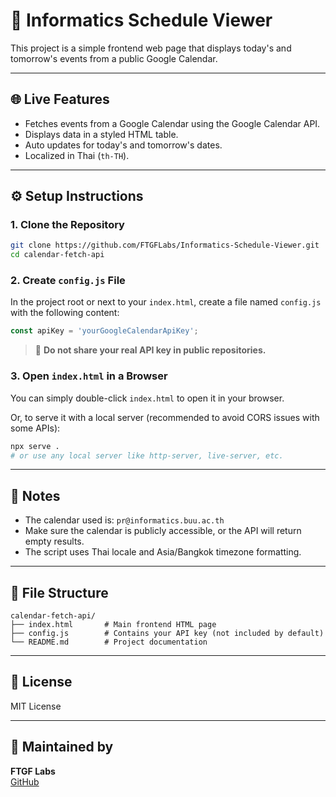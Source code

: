 # 📅 Informatics Schedule Viewer

This project is a simple frontend web page that displays today's and tomorrow's events from a public Google Calendar.

---

## 🌐 Live Features

- Fetches events from a Google Calendar using the Google Calendar API.
- Displays data in a styled HTML table.
- Auto updates for today's and tomorrow's dates.
- Localized in Thai (`th-TH`).

---

## ⚙️ Setup Instructions

### 1. Clone the Repository

```bash
git clone https://github.com/FTGFLabs/Informatics-Schedule-Viewer.git
cd calendar-fetch-api
```

### 2. Create `config.js` File

In the project root or next to your `index.html`, create a file named `config.js` with the following content:

```js
const apiKey = 'yourGoogleCalendarApiKey';
```

> 🛑 **Do not share your real API key in public repositories.**

### 3. Open `index.html` in a Browser

You can simply double-click `index.html` to open it in your browser.

Or, to serve it with a local server (recommended to avoid CORS issues with some APIs):

```bash
npx serve .
# or use any local server like http-server, live-server, etc.
```

---

## 📝 Notes

- The calendar used is: `pr@informatics.buu.ac.th`
- Make sure the calendar is publicly accessible, or the API will return empty results.
- The script uses Thai locale and Asia/Bangkok timezone formatting.

---

## 📁 File Structure

```
calendar-fetch-api/
├── index.html       # Main frontend HTML page
├── config.js        # Contains your API key (not included by default)
└── README.md        # Project documentation
```

---

## 📄 License

MIT License

---

## 👤 Maintained by

**FTGF Labs**  
[GitHub](https://github.com/FTGFLabs)

